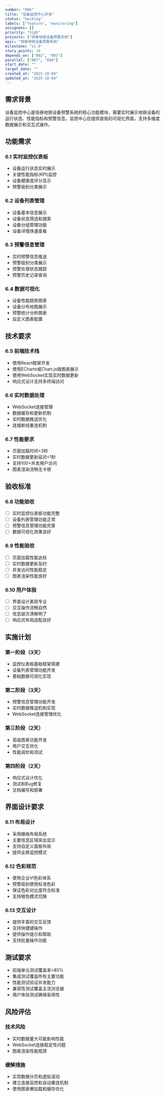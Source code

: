 ```yaml
---
number: "006"
title: "设备监控中心开发"
status: "backlog"
labels: ["feature", "monitoring"]
assignees: []
priority: "high"
projects: ["恒泰地铁设备预警系统"]
epic: "恒泰地铁设备预警系统"
milestone: "v1.0"
story_points: 10
depends_on: ["002", "003"]
parallel: ["007", "008"]
start_date: ""
target_date: ""
created_at: "2025-10-04"
updated_at: "2025-10-04"
---
```


## 需求背景

设备监控中心是恒泰地铁设备预警系统的核心功能模块，需要实时展示地铁设备的运行状态、性能指标和预警信息。监控中心应提供直观的可视化界面，支持多维度数据展示和交互式操作。

## 功能需求

### 6.1 实时监控仪表板
- 设备运行状态实时展示
- 关键性能指标(KPI)监控
- 设备健康度评分显示
- 预警级别分类展示

### 6.2 设备列表管理
- 设备基本信息展示
- 设备状态筛选和搜索
- 设备分组管理功能
- 设备详情快速查看

### 6.3 预警信息管理
- 实时预警信息推送
- 预警级别分类展示
- 预警处理状态跟踪
- 预警历史记录查询

### 6.4 数据可视化
- 设备性能趋势图表
- 设备分布地图展示
- 预警统计分析图表
- 自定义图表配置

## 技术要求

### 6.5 前端技术栈
- 使用React框架开发
- 使用ECharts或Chart.js做图表展示
- 使用WebSocket实现实时数据更新
- 响应式设计支持多终端访问

### 6.6 实时数据处理
- WebSocket连接管理
- 数据缓存和更新机制
- 实时数据推送优化
- 连接断线重连机制

### 6.7 性能要求
- 页面加载时间<3秒
- 实时数据更新延迟<1秒
- 支持100+并发用户访问
- 图表渲染流畅无卡顿

## 验收标准

### 6.8 功能验收
- [ ] 实时监控仪表板功能完整
- [ ] 设备列表管理功能正常
- [ ] 预警信息管理功能完善
- [ ] 数据可视化效果良好

### 6.9 性能验收
- [ ] 页面加载性能达标
- [ ] 实时数据更新及时
- [ ] 并发访问性能稳定
- [ ] 图表渲染性能良好

### 6.10 用户体验
- [ ] 界面设计美观专业
- [ ] 交互操作流畅自然
- [ ] 信息层次清晰明了
- [ ] 响应式布局适配良好

## 实施计划

### 第一阶段（3天）
- 监控仪表板基础框架搭建
- 设备列表管理功能开发
- 基础数据可视化实现

### 第二阶段（3天）
- 预警信息管理功能开发
- 实时数据推送机制实现
- WebSocket连接管理优化

### 第三阶段（2天）
- 高级图表功能开发
- 用户交互优化
- 性能调优和测试

### 第四阶段（2天）
- 响应式设计优化
- 测试和Bug修复
- 文档编写和部署

## 界面设计要求

### 6.11 布局设计
- 采用栅格布局系统
- 主要信息区域突出显示
- 支持自定义面板布局
- 提供全屏监控模式

### 6.12 色彩规范
- 使用企业VI色彩体系
- 预警级别使用标准色彩
- 保证色彩对比度符合标准
- 支持暗色模式切换

### 6.13 交互设计
- 提供丰富的交互反馈
- 支持快捷键操作
- 提供操作提示和帮助
- 支持批量操作功能

## 测试要求

- 前端单元测试覆盖率>85%
- 集成测试覆盖所有主要功能
- 性能测试验证并发能力
- 兼容性测试覆盖主流浏览器
- 用户体验测试确保易用性

## 风险评估

### 技术风险
- 实时数据量大可能影响性能
- WebSocket连接稳定性问题
- 图表渲染性能瓶颈

### 缓解措施
- 实现数据分页和虚拟滚动
- 建立连接监控和自动重连机制
- 使用图表懒加载和缓存优化